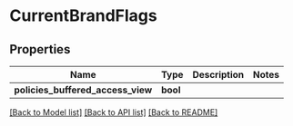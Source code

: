 # CurrentBrandFlags

## Properties

Name | Type | Description | Notes
------------ | ------------- | ------------- | -------------
**policies_buffered_access_view** | **bool** |  | 

[[Back to Model list]](../README.md#documentation-for-models) [[Back to API list]](../README.md#documentation-for-api-endpoints) [[Back to README]](../README.md)


